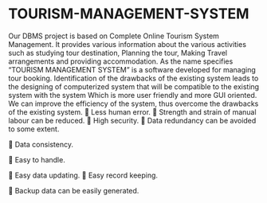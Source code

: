 # TOURISM-MANAGEMENT-SYSTEM
Our DBMS project is based on Complete Online Tourism System 
Management. It provides various information about the various activities 
such as studying tour destination, Planning the tour, Making Travel 
arrangements and providing accommodation. 
As the name specifies “TOURISM MANAGEMENT SYSTEM” is a software developed 
for managing tour booking. 
Identification of the drawbacks of the existing system leads to the designing of 
computerized system that will be compatible to the existing system with the system 
Which is more user friendly and more GUI oriented. 
 We can improve the efficiency of the system, thus overcome the drawbacks of the 
existing system. 
 Less human error.
 Strength and strain of manual labour can be reduced. 
 High security.
 Data redundancy can be avoided to some extent.
 
 Data consistency. 
 
 Easy to handle. 
 
 Easy data updating. 
 Easy record keeping. 
 
 Backup data can be easily generated. 


